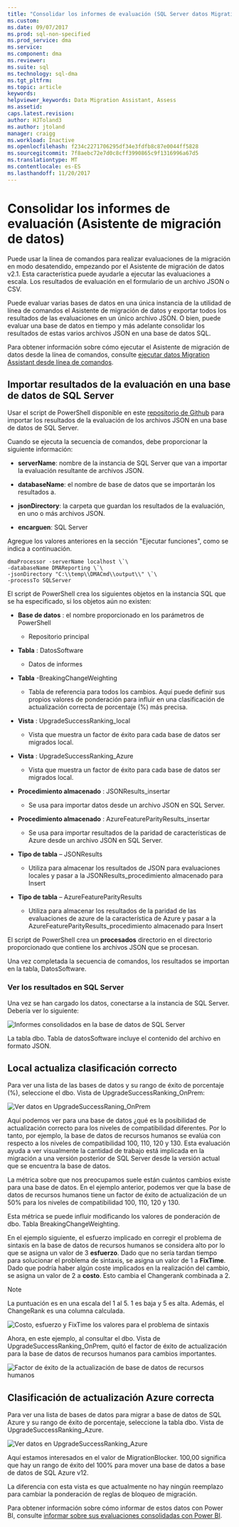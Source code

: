 ```yaml
---
title: "Consolidar los informes de evaluación (SQL Server datos Migration Assistant) | Documentos de Microsoft"
ms.custom: 
ms.date: 09/07/2017
ms.prod: sql-non-specified
ms.prod_service: dma
ms.service: 
ms.component: dma
ms.reviewer: 
ms.suite: sql
ms.technology: sql-dma
ms.tgt_pltfrm: 
ms.topic: article
keywords: 
helpviewer_keywords: Data Migration Assistant, Assess
ms.assetid: 
caps.latest.revision: 
author: HJToland3
ms.author: jtoland
manager: craigg
ms.workload: Inactive
ms.openlocfilehash: f234c2271706295df34e3fdfb8c87e0044ff5828
ms.sourcegitcommit: 7f8aebc72e7d0c8cff3990865c9f1316996a67d5
ms.translationtype: MT
ms.contentlocale: es-ES
ms.lasthandoff: 11/20/2017
---
```

# <a name="consolidate-assessment-reports-data-migration-assistant"></a>Consolidar los informes de evaluación (Asistente de migración de datos)

Puede usar la línea de comandos para realizar evaluaciones de la migración en modo desatendido, empezando por el Asistente de migración de datos v2.1. Esta característica puede ayudarle a ejecutar las evaluaciones a escala.  Los resultados de evaluación en el formulario de un archivo JSON o CSV.

Puede evaluar varias bases de datos en una única instancia de la utilidad de línea de comandos el Asistente de migración de datos y exportar todos los resultados de las evaluaciones en un único archivo JSON. O bien, puede evaluar una base de datos en tiempo y más adelante consolidar los resultados de estas varios archivos JSON en una base de datos SQL.

Para obtener información sobre cómo ejecutar el Asistente de migración de datos desde la línea de comandos, consulte [ejecutar datos Migration Assistant desde línea de comandos](../dma/dma-commandline.md). 


## <a name="import-assessment-results-into-a-sql-server-database"></a>Importar resultados de la evaluación en una base de datos de SQL Server

Usar el script de PowerShell disponible en este [repositorio de Github](https://github.com/Microsoft/sql-server-samples/tree/master/samples/features/data-migration-assistant) para importar los resultados de la evaluación de los archivos JSON en una base de datos de SQL Server.

Cuando se ejecuta la secuencia de comandos, debe proporcionar la siguiente información: 

- **serverName**: nombre de la instancia de SQL Server que van a importar la evaluación resultante de archivos JSON.

- **databaseName**: el nombre de base de datos que se importarán los resultados a.

- **jsonDirectory**: la carpeta que guardan los resultados de la evaluación, en uno o más archivos JSON.

- **encarguen**: SQL Server

Agregue los valores anteriores en la sección "Ejecutar funciones", como se indica a continuación.

```
dmaProcessor -serverName localhost \`\
-databaseName DMAReporting \`\
-jsonDirectory "C:\\temp\\DMACmd\\output\\" \`\
-processTo SQLServer
```

El script de PowerShell crea los siguientes objetos en la instancia SQL que se ha especificado, si los objetos aún no existen:

- **Base de datos** : el nombre proporcionado en los parámetros de PowerShell

  - Repositorio principal

- **Tabla** : DatosSoftware

  - Datos de informes

- **Tabla** -BreakingChangeWeighting

  - Tabla de referencia para todos los cambios.  Aquí puede definir sus propios valores de ponderación para influir en una clasificación de actualización correcta de porcentaje (%) más precisa.

- **Vista** : UpgradeSuccessRanking\_local

  - Vista que muestra un factor de éxito para cada base de datos ser migrados local.

- **Vista** : UpgradeSuccessRanking\_Azure

  - Vista que muestra un factor de éxito para cada base de datos ser migrados local.

- **Procedimiento almacenado** : JSONResults\_insertar

  - Se usa para importar datos desde un archivo JSON en SQL Server.

- **Procedimiento almacenado** : AzureFeatureParityResults\_insertar

  - Se usa para importar resultados de la paridad de características de Azure desde un archivo JSON en SQL Server.

- **Tipo de tabla** – JSONResults

  - Utiliza para almacenar los resultados de JSON para evaluaciones locales y pasar a la JSONResults\_procedimiento almacenado para Insert

- **Tipo de tabla** – AzureFeatureParityResults

  - Utiliza para almacenar los resultados de la paridad de las evaluaciones de azure de la característica de Azure y pasar a la AzureFeatureParityResults\_procedimiento almacenado para Insert

El script de PowerShell crea un **procesados** directorio en el directorio proporcionado que contiene los archivos JSON que se procesan.

Una vez completada la secuencia de comandos, los resultados se importan en la tabla, DatosSoftware.

### <a name="viewing-the-results-in-sql-server"></a>Ver los resultados en SQL Server

Una vez se han cargado los datos, conectarse a la instancia de SQL Server. Debería ver lo siguiente:

![Informes consolidados en la base de datos de SQL Server](../dma/media/DMAReportingDatabase.png)

La tabla dbo. Tabla de datosSoftware incluye el contenido del archivo en formato JSON.

## <a name="on-premises-upgrade-success-ranking"></a>Local actualiza clasificación correcto

Para ver una lista de las bases de datos y su rango de éxito de porcentaje (%), seleccione el dbo. Vista de UpgradeSuccessRanking_OnPrem:

![Ver datos en UpgradeSuccessRaning_OnPrem](../dma/media/UpgradeSuccessRankingView.png)

Aquí podemos ver para una base de datos ¿qué es la posibilidad de actualización correcto para los niveles de compatibilidad diferentes.  Por lo tanto, por ejemplo, la base de datos de recursos humanos se evalúa con respecto a los niveles de compatibilidad 100, 110, 120 y 130.  Esta evaluación ayuda a ver visualmente la cantidad de trabajo está implicada en la migración a una versión posterior de SQL Server desde la versión actual que se encuentra la base de datos.

La métrica sobre que nos preocupamos suele están cuántos cambios existe para una base de datos.  En el ejemplo anterior, podemos ver que la base de datos de recursos humanos tiene un factor de éxito de actualización de un 50% para los niveles de compatibilidad 100, 110, 120 y 130.

Esta métrica se puede influir modificando los valores de ponderación de dbo. Tabla BreakingChangeWeighting.

En el ejemplo siguiente, el esfuerzo implicado en corregir el problema de sintaxis en la base de datos de recursos humanos se considera alto por lo que se asigna un valor de 3 **esfuerzo**. Dado que no sería tardan tiempo para solucionar el problema de sintaxis, se asigna un valor de 1 a **FixTime**. Dado que podría haber algún coste implicados en la realización del cambio, se asigna un valor de 2 a **costo**.  Esto cambia el Changerank combinada a 2.

> [!NOTE]
> La puntuación es en una escala del 1 al 5.  1 es baja y 5 es alta. Además, el ChangeRank es una columna calculada.

![Costo, esfuerzo y FixTime los valores para el problema de sintaxis](../dma/media/SyntaxIssueEffort.png)

Ahora, en este ejemplo, al consultar el dbo. Vista de UpgradeSuccessRanking_OnPrem, quitó el factor de éxito de actualización para la base de datos de recursos humanos para cambios importantes.

![Factor de éxito de la actualización de base de datos de recursos humanos](../dma/media/UpgradeSuccessFactor_HR.png)

## <a name="azure-upgrade-success-ranking"></a>Clasificación de actualización Azure correcta

Para ver una lista de bases de datos para migrar a base de datos de SQL Azure y su rango de éxito de porcentaje, seleccione la tabla dbo. Vista de UpgradeSuccessRanking_Azure.

![Ver datos en UpgradeSuccessRanking_Azure](../dma/media/UpgradeSuccessRankingView_Azure.png)

Aquí estamos interesados en el valor de MigrationBlocker.  100,00 significa que hay un rango de éxito del 100% para mover una base de datos a base de datos de SQL Azure v12.

La diferencia con esta vista es que actualmente no hay ningún reemplazo para cambiar la ponderación de reglas de bloqueo de migración.

Para obtener información sobre cómo informar de estos datos con Power BI, consulte [informar sobre sus evaluaciones consolidadas con Power BI](../dma/dma-powerbiassesreport.md).


